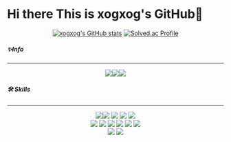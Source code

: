 # Hi there This is xogxog's GitHub👋

<div align="center"> 

[![xogxog's GitHub stats](https://github-readme-stats.vercel.app/api?username=xogxog&theme=tokyonight)](https://github.com/xogxog/github-readme-stats)
[![Solved.ac Profile](http://mazassumnida.wtf/api/v2/generate_badge?boj=nasa0939)](https://solved.ac/nasa0939/)

</div>

##### ✨Info

---
<div align="center"> 
<a href="https://www.instagram.com/xog_tt/" target="_blank"><img src="https://img.shields.io/badge/instagram-gray?style=plastic&logo=instagram&logoColor=#E4405F"/></a><a href="#" target="_blank"><img src="https://img.shields.io/badge/Gmail-gray?style=plastic&logo=gmail&logoColor=#E4405F"/></a></a><a href="https://www.notion.so/4c0836ffe39f490cb9343a1f574b6830" target="_blank"><img src="https://img.shields.io/badge/Portfolio-gray?style=plastic&logo=notion&logoColor=#E4405F"/></a>


</div>

##### 🛠 Skills

---

<div align="center"> 
<img src="https://img.shields.io/badge/Python-3776AB?style=flat-square&logo=python&logoColor=white"/><img src="https://img.shields.io/badge/Django-092E20?style=flat-square&logo=Django&logoColor=white"/>
<img src="https://img.shields.io/badge/MySQL-4479A1?style=flat-square&logo=MySQL&logoColor=white"/>
<img src="https://img.shields.io/badge/Vue.js-4FC08D?style=flat-square&logo=Vue.js&logoColor=white"/>
<img src="https://img.shields.io/badge/Vuetify-1867C0?style=flat-square&logo=Vuetify&logoColor=white"/>
<br/>
<img src="https://img.shields.io/badge/HTML-E34F26?style=flat-square&logo=HTML5&logoColor=white"/>
    <img src="https://img.shields.io/badge/Bootstrap-7952B3?style=flat-square&logo=Bootstrap&logoColor=white"/>
    <img src="https://img.shields.io/badge/CSS3-1572B6?style=flat-square&logo=CSS3&logoColor=white"/>
    <img src="https://img.shields.io/badge/Selenium-43B02A?style=flat-square&logo=Selenium&logoColor=white"/>
    <img src="https://img.shields.io/badge/Numpy-013243?style=flat-square&logo=Numpy&logoColor=white"/>
<img src="https://img.shields.io/badge/Pandas-150458?style=flat-square&logo=Pandas&logoColor=white"/>
<br/>
<img src="https://img.shields.io/badge/GitHub-181717?style=flat-square&logo=GitHub&logoColor=white"/>
<img src="https://img.shields.io/badge/Jira-0052CC?style=flat-square&logo=Jira&logoColor=white"/>
</div>
